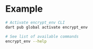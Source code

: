 # Example

```sh
# Activate encrypt_env CLI
dart pub global activate encrypt_env

# See list of available commands
encrypt_env --help
```
